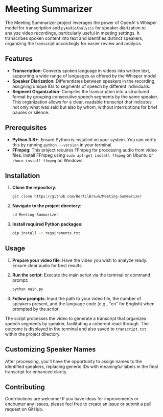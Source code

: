 # Meeting Summarizer

The Meeting Summarizer project leverages the power of OpenAI's Whisper model for transcription and `pyAudioAnalysis` for speaker diarization to analyze video recordings, particularly useful in meeting settings. It transcribes spoken content into text and identifies distinct speakers, organizing the transcript accordingly for easier review and analysis.

## Features

- **Transcription**: Converts spoken language in videos into written text, supporting a wide range of languages as offered by the Whisper model.
- **Speaker Diarization**: Differentiates between speakers in the recording, assigning unique IDs to segments of speech by different individuals.
- **Segment Organization**: Compiles the transcription into a structured format by grouping consecutive speech segments by the same speaker. This organization allows for a clear, readable transcript that indicates not only what was said but also by whom, without interruptions for brief pauses or silence.

## Prerequisites

- **Python 3.8+**: Ensure Python is installed on your system. You can verify this by running `python --version` in your terminal.
- **FFmpeg**: This project requires FFmpeg for processing audio from video files. Install FFmpeg using `sudo apt-get install ffmpeg` on Ubuntu or `choco install ffmpeg` on Windows.

## Installation

1. **Clone the repository**:

    ```bash
    git clone https://github.com/BertilBraun/Meeting-Summarizer
    ```

2. **Navigate to the project directory**:

    ```bash
    cd Meeting-Summarizer
    ```

3. **Install required Python packages**:

    ```bash
    pip install -r requirements.txt
    ```

## Usage

1. **Prepare your video file**: Have the video you wish to analyze ready. Ensure clear audio for best results.

2. **Run the script**: Execute the main script via the terminal or command prompt:

    ```bash
    python main.py
    ```

3. **Follow prompts**: Input the path to your video file, the number of speakers present, and the language code (e.g., "en" for English) when prompted by the script.

The script processes the video to generate a transcript that organizes speech segments by speaker, facilitating a coherent read-through. The outcome is displayed in the terminal and also saved to `transcript.txt` within the project directory.

## Customizing Speaker Names

After processing, you'll have the opportunity to assign names to the identified speakers, replacing generic IDs with meaningful labels in the final transcript for enhanced clarity.

## Contributing

Contributions are welcome! If you have ideas for improvements or encounter any issues, please feel free to create an issue or submit a pull request on GitHub.
